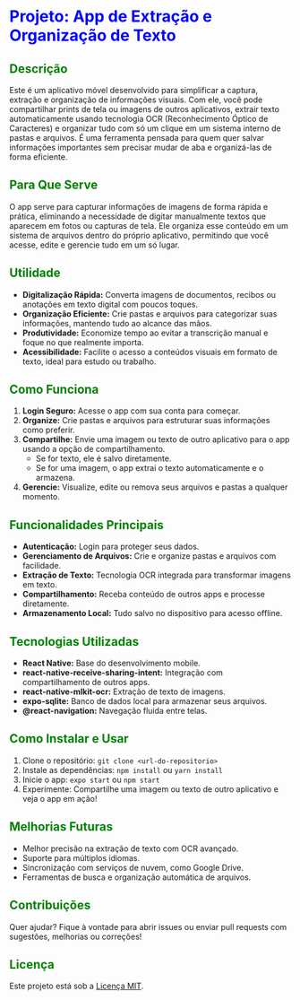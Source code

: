 # <span style="color: blue;">Projeto: App de Extração e Organização de Texto</span>

## <span style="color: green;">Descrição</span>
Este é um aplicativo móvel desenvolvido para simplificar a captura, extração e organização de informações visuais. Com ele, você pode compartilhar prints de tela ou imagens de outros aplicativos, extrair texto automaticamente usando tecnologia OCR (Reconhecimento Óptico de Caracteres) e organizar tudo com só um clique em um sistema interno de pastas e arquivos. É uma ferramenta pensada para quem quer salvar informações importantes sem precisar mudar de aba e organizá-las de forma eficiente.

## <span style="color: green;">Para Que Serve</span>
O app serve para capturar informações de imagens de forma rápida e prática, eliminando a necessidade de digitar manualmente textos que aparecem em fotos ou capturas de tela. Ele organiza esse conteúdo em um sistema de arquivos dentro do próprio aplicativo, permitindo que você acesse, edite e gerencie tudo em um só lugar.

## <span style="color: green;">Utilidade</span>
- **Digitalização Rápida:** Converta imagens de documentos, recibos ou anotações em texto digital com poucos toques.  
- **Organização Eficiente:** Crie pastas e arquivos para categorizar suas informações, mantendo tudo ao alcance das mãos.  
- **Produtividade:** Economize tempo ao evitar a transcrição manual e foque no que realmente importa.  
- **Acessibilidade:** Facilite o acesso a conteúdos visuais em formato de texto, ideal para estudo ou trabalho.

## <span style="color: green;">Como Funciona</span>
1. **Login Seguro:** Acesse o app com sua conta para começar.  
2. **Organize:** Crie pastas e arquivos para estruturar suas informações como preferir.  
3. **Compartilhe:** Envie uma imagem ou texto de outro aplicativo para o app usando a opção de compartilhamento.  
   - Se for texto, ele é salvo diretamente.  
   - Se for uma imagem, o app extrai o texto automaticamente e o armazena.  
4. **Gerencie:** Visualize, edite ou remova seus arquivos e pastas a qualquer momento.

## <span style="color: green;">Funcionalidades Principais</span>
- **Autenticação:** Login para proteger seus dados.  
- **Gerenciamento de Arquivos:** Crie e organize pastas e arquivos com facilidade.  
- **Extração de Texto:** Tecnologia OCR integrada para transformar imagens em texto.  
- **Compartilhamento:** Receba conteúdo de outros apps e processe diretamente.  
- **Armazenamento Local:** Tudo salvo no dispositivo para acesso offline.

## <span style="color: green;">Tecnologias Utilizadas</span>
- **React Native:** Base do desenvolvimento mobile.  
- **react-native-receive-sharing-intent:** Integração com compartilhamento de outros apps.  
- **react-native-mlkit-ocr:** Extração de texto de imagens.  
- **expo-sqlite:** Banco de dados local para armazenar seus arquivos.  
- **@react-navigation:** Navegação fluida entre telas.

## <span style="color: green;">Como Instalar e Usar</span>
1. Clone o repositório: `git clone <url-do-repositorio>`  
2. Instale as dependências: `npm install` ou `yarn install`  
3. Inicie o app: `expo start` ou `npm start`  
4. Experimente: Compartilhe uma imagem ou texto de outro aplicativo e veja o app em ação!

## <span style="color: green;">Melhorias Futuras</span>
- Melhor precisão na extração de texto com OCR avançado.  
- Suporte para múltiplos idiomas.  
- Sincronização com serviços de nuvem, como Google Drive.  
- Ferramentas de busca e organização automática de arquivos.

## <span style="color: green;">Contribuições</span>
Quer ajudar? Fique à vontade para abrir issues ou enviar pull requests com sugestões, melhorias ou correções!

## <span style="color: green;">Licença</span>
Este projeto está sob a [Licença MIT](LICENSE).
